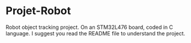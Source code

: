 # Projet-Robot
Robot object tracking project. On an STM32L476 board, coded in C language.
I suggest you read the README file to understand the project.
